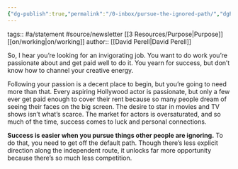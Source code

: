 ```yaml
---
{"dg-publish":true,"permalink":"/0-inbox/pursue-the-ignored-path/","dgPassFrontmatter":true}
---
```


tags:: #a/statement #source/newsletter [[3 Resources/Purpose\|Purpose]] [[on/working\|on/working]] 
author:: [[David Perell\|David Perell]]

So, I hear you’re looking for an invigorating job. You want to do work you’re passionate about and get paid well to do it. You yearn for success, but don’t know how to channel your creative energy.

Following your passion is a decent place to begin, but you’re going to need more than that. Every aspiring Hollywood actor is passionate, but only a few ever get paid enough to cover their rent because so many people dream of seeing their faces on the big screen. The desire to star in movies and TV shows isn’t what’s scarce. The market for actors is oversaturated, and so much of the time, success comes to luck and personal connections.

**Success is easier when you pursue things other people are ignoring.** To do that, you need to get off the default path. Though there’s less explicit direction along the independent route, it unlocks far more opportunity because there’s so much less competition.